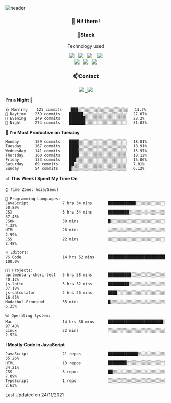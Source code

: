 ![header](https://capsule-render.vercel.app/api?type=waving&color=gradient&height=200&text=Che-ri&fontAlign=70&fontAlignY=40&animation=twinkling)

<h3 align="center">👋 Hi! there!</h3>

<h3 align="center">📌Stack</h3>
<p align="center">Technology used</p>
<div align="center"><img src="https://img.shields.io/badge/HTML5-e74c3c?style=flat-square&logo=HTML5&logoColor=white"></img> &nbsp <img src="https://img.shields.io/badge/CSS3-0A84FF?style=flat-square&logo=CSS3&logoColor=white"></img>  &nbsp <img src="https://img.shields.io/badge/SCSS-fd79a8?style=flat-square&logo=Sass&logoColor=white"/></a>&nbsp  &nbsp <img src="https://img.shields.io/badge/styled%2Dcomponents-DB7093?style=flat-square&logo=styled%2Dcomponents&logoColor=white"/></a>
<br><img src="https://img.shields.io/badge/JavaScript-FFCD11?style=flat-square&logo=JavaScript&logoColor=white"></img> &nbsp <img src="https://img.shields.io/badge/React-00BCF6?style=flat-square&logo=React&logoColor=white"></img> &nbsp <img src="https://img.shields.io/badge/Redux-764ABC?style=flat-square&logo=Redux&logoColor=white"/></a></div>

<h3 align="center">📫Contact</h3>
<div align="center"><a href="https://cheri.tistory.com/"><img src="https://img.shields.io/badge/Cheri-AD29B6?style=flat-square&logo=Tidal&logoColor=white"/></a> <a href="rnjs1135@gmail.com"> &nbsp <img src="https://img.shields.io/badge/Gmail-EA4335?style=flat-square&logo=Gmail&logoColor=white"/></a></div>

<!--START_SECTION:waka-->
**I'm a Night 🦉** 

```text
🌞 Morning    121 commits    ███░░░░░░░░░░░░░░░░░░░░░░   13.7% 
🌆 Daytime    239 commits    ██████░░░░░░░░░░░░░░░░░░░   27.07% 
🌃 Evening    249 commits    ███████░░░░░░░░░░░░░░░░░░   28.2% 
🌙 Night      274 commits    ███████░░░░░░░░░░░░░░░░░░   31.03%

```
📅 **I'm Most Productive on Tuesday** 

```text
Monday       159 commits    ████░░░░░░░░░░░░░░░░░░░░░   18.01% 
Tuesday      167 commits    ████░░░░░░░░░░░░░░░░░░░░░   18.91% 
Wednesday    141 commits    ████░░░░░░░░░░░░░░░░░░░░░   15.97% 
Thursday     160 commits    ████░░░░░░░░░░░░░░░░░░░░░   18.12% 
Friday       133 commits    ███░░░░░░░░░░░░░░░░░░░░░░   15.06% 
Saturday     69 commits     ██░░░░░░░░░░░░░░░░░░░░░░░   7.81% 
Sunday       54 commits     █░░░░░░░░░░░░░░░░░░░░░░░░   6.12%

```


📊 **This Week I Spent My Time On** 

```text
⌚︎ Time Zone: Asia/Seoul

💬 Programming Languages: 
JavaScript               7 hrs 34 mins       ████████████░░░░░░░░░░░░░   50.89% 
JSX                      5 hrs 34 mins       █████████░░░░░░░░░░░░░░░░   37.48% 
JSON                     38 mins             █░░░░░░░░░░░░░░░░░░░░░░░░   4.32% 
HTML                     26 mins             ░░░░░░░░░░░░░░░░░░░░░░░░░   2.99% 
CSS                      22 mins             ░░░░░░░░░░░░░░░░░░░░░░░░░   2.48%

🔥 Editors: 
VS Code                  14 hrs 52 mins      █████████████████████████   100.0%

🐱‍💻 Projects: 
aprtmentary-cheri-test   5 hrs 58 mins       ██████████░░░░░░░░░░░░░░░   40.12% 
js-lotto                 5 hrs 32 mins       █████████░░░░░░░░░░░░░░░░   37.18% 
js-calculator            2 hrs 26 mins       ████░░░░░░░░░░░░░░░░░░░░░   16.45% 
Modakbul-Frontend        55 mins             █░░░░░░░░░░░░░░░░░░░░░░░░   6.25%

💻 Operating System: 
Mac                      14 hrs 30 mins      ████████████████████████░   97.48% 
Linux                    22 mins             ░░░░░░░░░░░░░░░░░░░░░░░░░   2.52%

```

**I Mostly Code in JavaScript** 

```text
JavaScript               21 repos            █████████████░░░░░░░░░░░░   55.26% 
HTML                     13 repos            ████████░░░░░░░░░░░░░░░░░   34.21% 
CSS                      3 repos             ██░░░░░░░░░░░░░░░░░░░░░░░   7.89% 
TypeScript               1 repo              ░░░░░░░░░░░░░░░░░░░░░░░░░   2.63%

```



 Last Updated on 24/11/2021
<!--END_SECTION:waka-->

